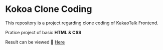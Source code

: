 # Kokoa Clone Coding

This repository is a project regarding clone coding of KakaoTalk Frontend.

Pratice project of basic **HTML & CSS**

Result can be viewed 🔗 [Here](https://comographer.github.io/kokoa_clone_2021_04/)
